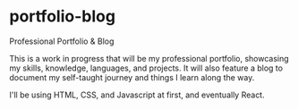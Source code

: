 # portfolio-blog
Professional Portfolio &amp; Blog

This is a work in progress that will be my professional portfolio, showcasing my skills, knowledge, languages, and projects. It will also feature a blog to document my self-taught journey and things I learn along the way.

I'll be using HTML, CSS, and Javascript at first, and eventually React.
